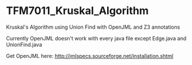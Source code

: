 TFM7011_Kruskal_Algorithm
=========================

Kruskal's Algorithm using Union Find with OpenJML and Z3 annotations

Currently OpenJML doesn't work with every java file except Edge.java and UnionFind.java

Get OpenJML here: http://jmlspecs.sourceforge.net/installation.shtml
